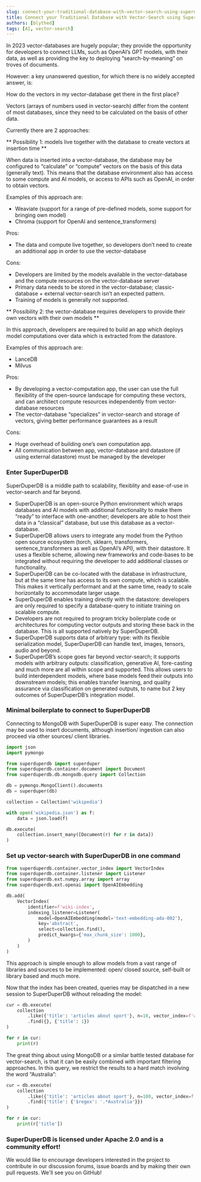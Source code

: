```yaml
---
slug: connect-your-traditional-database-with-vector-search-using-superduperdb
title: Connect your Traditional Database with Vector-Search using SuperDuperDB
authors: [blythed]
tags: [AI, vector-search]
---
```


In 2023 vector-databases are hugely popular; they provide the opportunity for developers to connect LLMs, such as OpenAI’s GPT models, with their data, as well as providing the key to deploying “search-by-meaning” on troves of documents.

However: a key unanswered question, for which there is no widely accepted answer, is:

How do the vectors in my vector-database get there in the first place?

<!--truncate-->

Vectors (arrays of numbers used in vector-search) differ from the content of most databases, since they need to be calculated on the basis of other data.

Currently there are 2 approaches:

** Possibility 1: models live together with the database to create vectors at insertion time **

When data is inserted into a vector-database, the database may be configured to “calculate” or “compute” vectors on the basis of this data (generally text). This means that the database environment also has access to some compute and AI models, or access to APIs such as OpenAI, in order to obtain vectors.

Examples of this approach are:

- Weaviate (support for a range of pre-defined models, some support for bringing own model)
- Chroma (support for OpenAI and sentence_transformers)

Pros:

- The data and compute live together, so developers don’t need to create an additional app in order to use the vector-database

Cons:

- Developers are limited by the models available in the vector-database and the compute resources on the vector-database server
- Primary data needs to be stored in the vector-database; classic-database + external vector-search isn’t an expected pattern.
- Training of models is generally not supported.

** Possibility 2: the vector-database requires developers to provide their own vectors with their own models **

In this approach, developers are required to build an app which deploys model computations over data which is extracted from the datastore.

Examples of this approach are:

- LanceDB
- Milvus

Pros:

- By developing a vector-computation app, the user can use the full flexibility of the open-source landscape for computing these vectors, and can architect compute resources independently from vector-database resources
- The vector-database “specializes” in vector-search and storage of vectors, giving better performance guarantees as a result

Cons:

- Huge overhead of building one’s own computation app.
- All communication between app, vector-database and datastore (if using external datastore) must be managed by the developer

### Enter SuperDuperDB

SuperDuperDB is a middle path to scalability, flexiblity and ease-of-use in vector-search and far beyond.

- SuperDuperDB is an open-source Python environment which wraps databases and AI models with additional functionality to make them “ready” to interface with one-another; developers are able to host their data in a “classical” database, but use this database as a vector-database.
- SuperDuperDB allows users to integrate any model from the Python open source ecosystem (torch, sklearn, transformers, sentence_transformers as well as OpenAI’s API), with their datastore. It uses a flexible scheme, allowing new frameworks and code-bases to be integrated without requiring the developer to add additional classes or functionality.
- SuperDuperDB can be co-located with the database in infrastructure, but at the same time has access to its own compute, which is scalable. This makes it vertically performant and at the same time, ready to scale horizontally to accommodate larger usage.
- SuperDuperDB enables training directly with the datastore: developers are only required to specify a database-query to initiate training on scalable compute.
- Developers are not required to program tricky boilerplate code or architectures for computing vector outputs and storing these back in the database. This is all supported natively by SuperDuperDB.
- SuperDuperDB supports data of arbitrary type: with its flexible serialization model, SuperDuperDB can handle text, images, tensors, audio and beyond.
- SuperDuperDB’s scope goes far beyond vector-search; it supports models with arbitrary outputs: classification, generative AI, fore-casting and much more are all within scope and supported. This allows users to build interdependent models, where base models feed their outputs into downstream models; this enables transfer learning, and quality assurance via classification on generated outputs, to name but 2 key outcomes of SuperDuperDB’s integration model.

### Minimal boilerplate to connect to SuperDuperDB

Connecting to MongoDB with SuperDuperDB is super easy. The connection may be used to insert documents, although insertion/ ingestion can also proceed via other sources/ client libraries.

```python
import json
import pymongo

from superduperdb import superduper
from superduperdb.container.document import Document
from superduperdb.db.mongodb.query import Collection

db = pymongo.MongoClient().documents
db = superduper(db)

collection = Collection('wikipedia')

with open('wikipedia.json') as f:
    data = json.load(f)

db.execute(
    collection.insert_many([Document(r) for r in data])
)
```

### Set up vector-search with SuperDuperDB in one command

```python
from superduperdb.container.vector_index import VectorIndex
from superduperdb.container.listener import Listener
from superduperdb.ext.numpy.array import array
from superduperdb.ext.openai import OpenAIEmbedding

db.add(
    VectorIndex(
        identifier=f'wiki-index',
        indexing_listener=Listener(
            model=OpenAIEmbedding(model='text-embedding-ada-002'),
            key='abstract',
            select=collection.find(),
            predict_kwargs={'max_chunk_size': 1000},
        )
    )
)
```

This approach is simple enough to allow models from a vast range of libraries and sources to be implemented: open/ closed source, self-built or library based and much more.

Now that the index has been created, queries may be dispatched in a new session to SuperDuperDB without reloading the model:

```python
cur = db.execute(
    collection
        .like({'title': 'articles about sport'}, n=10, vector_index=f'wiki-index')
        .find({}, {'title': 1})
)

for r in cur:
    print(r)
```

The great thing about using MongoDB or a similar battle tested database for vector-search, is that it can be easily combined with important filtering approaches. In this query, we restrict the results to a hard match involving the word “Australia”:

```python
cur = db.execute(
    collection
        .like({'title': 'articles about sport'}, n=100, vector_index=f'wiki-index-{model.identifier}')
        .find({'title': {'$regex': '.*Australia'}})
)

for r in cur:
    print(r['title'])
```

### SuperDuperDB is licensed under Apache 2.0 and is a community effort!

We would like to encourage developers interested in the project to contribute in our discussion forums, issue boards and by making their own pull requests. We'll see you on GitHub!